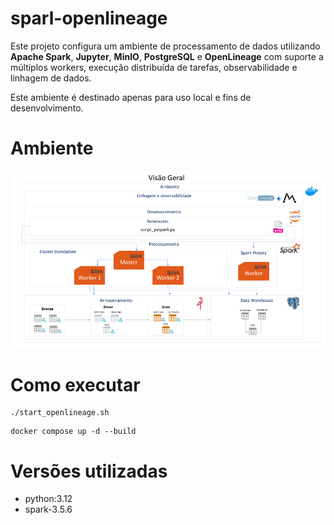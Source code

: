 # sparl-openlineage

Este projeto configura um ambiente de processamento de dados utilizando **Apache Spark**, **Jupyter**, **MinIO**, **PostgreSQL** e **OpenLineage** com suporte a múltiplos workers, execução distribuída de tarefas, observabilidade e linhagem de dados.

 Este ambiente é destinado apenas para uso local e fins de desenvolvimento.

# Ambiente
![alt text](assets/arq_marquez.png)

# Como executar
```
./start_openlineage.sh
```
```
docker compose up -d --build
```
# Versões utilizadas
- python:3.12
- spark-3.5.6

